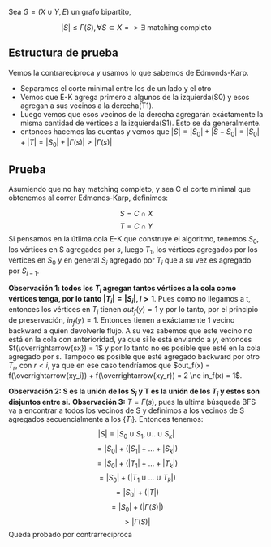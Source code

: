 Sea $G = (X \cup Y, E)$ un grafo bipartito, 

$$|S| \le \Gamma(S), \forall S \subset X => \exists \text{ matching completo}$$

## Estructura de prueba
Vemos la contrarecíproca y usamos lo que sabemos de Edmonds-Karp. 

- Separamos el corte minimal entre los de un lado y el otro
- Vemos que E-K agrega primero a algunos de la izquierda(S0) y esos agregan a sus vecinos a la derecha(T1).
- Luego vemos que esos vecinos de la derecha agregarán exáctamente la misma cantidad de vértices a la izquierda(S1). Esto se da generalmente.
- entonces hacemos las cuentas y vemos que $|S| = |S_0| + |S - S_0| = |S_0| + |T| = |S_0| + |\Gamma(s)| > |\Gamma(s)|$

## Prueba

Asumiendo que no hay matching completo, y sea C el corte minimal que obtenemos al correr Edmonds-Karp, definimos:

$$S = C \cap X$$
$$T = C \cap Y$$
Si pensamos en la útlima cola E-K que construye el algoritmo, tenemos $S_0$, los vértices en S agregados por $s$, luego $T_1$, los vértices agregados por los vértices en $S_0$ y en general $S_i$ agregado por $T_{i}$ que a su vez es agregado por $S_{i-1}$. 

**Observación 1: todos los $T_i$ agregan tantos vértices a la cola como vértices tenga, por lo tanto $|T_i| = |S_i|, i>1$**. Pues como no llegamos a t, entonces los vértices en $T_i$ tienen $out_f(y) = 1$ y por lo tanto, por el principio de preservación, $in_f(y) = 1$. Entonces tienen a exáctamente 1 vecino backward a quien devolverle flujo. A su vez sabemos que este vecino no está en la cola con anterioridad, ya que si le está enviando a $y$, entonces $f(\overrightarrow{sx}) = 1$ y por lo tanto no es posible que esté en la cola agregado por s. Tampoco es posible que esté agregado backward por otro $T_r$, con $r \lt i$, ya que en ese caso tendríamos que $out_f(x) = f(\overrightarrow{xy_i}) + f(\overrightarrow{xy_r}) = 2 \ne in_f(x) = 1$.

**Observación 2: S es la unión de los $S_i$ y T es la unión de los $T_i$ y estos son disjuntos entre si.**
**Observación 3:** $T = \Gamma(s)$, pues la última búsqueda BFS va a encontrar a todos los vecinos de S y definimos a los vecinos de S agregados secuencialmente a los $\{T_i\}$.
Entonces tenemos:
$$|S| = |S_0 \cup S_1, \cup ..\cup S_k|$$
$$= |S_0| + (|S_1| + ... + |S_k|)$$
$$= |S_0| + (|T_1| + ... + |T_k|)$$
$$= |S_0| + (|T_1 \cup ... \cup T_k|)$$
$$= |S_0| + (|T|)$$
$$= |S_0| + (|\Gamma(S)|)$$
$$> |\Gamma(S)|$$
Queda probado por contrarrecíproca